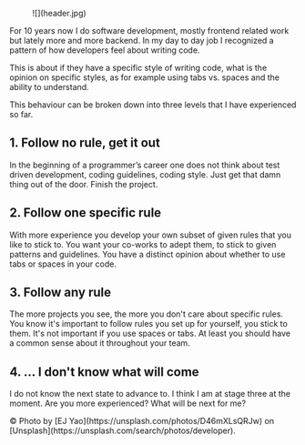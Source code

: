 <figure class="image image--block" markdown="1">
  ![](header.jpg)
</figure>

For 10 years now I do software development, mostly frontend related work but lately more and more backend. In my day to day job I recognized a pattern of how developers feel about writing code.

This is about if they have a specific style of writing code, what is the opinion on specific styles, as for example using tabs vs. spaces and the ability to understand.

This behaviour can be broken down into three levels that I have experienced so far.

## 1. Follow no rule, get it out
In the beginning of a programmer’s career one does not think about test driven development, coding guidelines, coding style. Just get that damn thing out of the door. Finish the project.

## 2. Follow one specific rule
With more experience you develop your own subset of given rules that you like to stick to. You want your co-works to adept them, to stick to given patterns and guidelines. You have a distinct opinion about whether to use tabs or spaces in your code.

## 3. Follow any rule
The more projects you see, the more you don't care about specific rules. You know it's important to follow rules you set up for yourself, you stick to them.
It's not important if you use spaces or tabs. At least you should have a common sense about it throughout your team.

## 4. … I don't know what will come
I do not know the next state to advance to. I think I am at stage three at the moment. Are you more experienced? What will be next for me?

<p class="image__caption" markdown="1">
  &copy; Photo by [EJ Yao](https://unsplash.com/photos/D46mXLsQRJw) on
  [Unsplash](https://unsplash.com/search/photos/developer).
</p>
